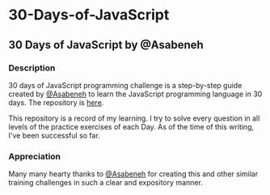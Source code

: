 # 30-Days-of-JavaScript
## 30 Days of JavaScript by @Asabeneh

### Description
30 days of JavaScript programming challenge is a step-by-step guide created by [@Asabeneh](https://github.com/Asabeneh) to learn the JavaScript programming language in 30 days. The repository is [here](https://github.com/Asabeneh/30-Days-Of-JavaScript).

This repository is a record of my learning. I try to solve every question in all levels of the practice exercises of each Day. As of the time of this writing, I've been successful so far.

### Appreciation
Many many hearty thanks to [@Asabeneh](https://github.com/Asabeneh) for creating this and other similar training challenges in such a clear and expository manner.
